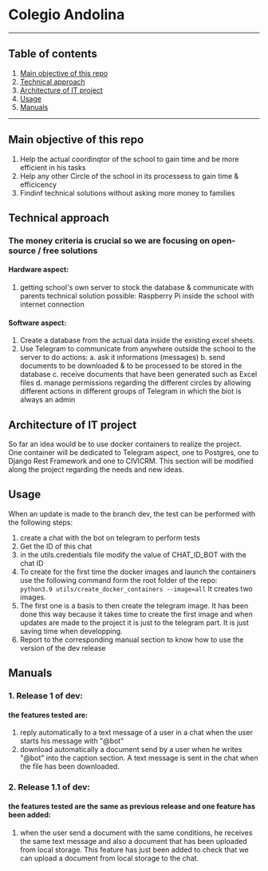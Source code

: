 # Colegio Andolina
***
## Table of contents
1. [Main objective of this repo](#main-objective-of-this-repo)
2. [Technical approach](#technical-approach)
3. [Architecture of IT project](#architecture-of-it-project)
4. [Usage](#usage)
5. [Manuals](#manuals)
***

<a name="main-objective-of-this-repo"></a>
## Main objective of this repo  

1. Help the actual coordinqtor of the school to gain time and be more efficient in his tasks
2. Help any other Circle of the school in its processess to gain time & efficicency
3. Findinf technical solutions without asking more money to families

<a name="technical-approach"></a>
## Technical approach

### The money criteria is crucial so we are focusing on open-source / free solutions

#### Hardware aspect:
1. getting school's own server to stock the database & communicate with parents
    technical solution possible: Raspberry Pi inside the school with internet connection

#### Software aspect:
1. Create a database from the actual data inside the existing excel sheets. 
2. Use Telegram to communicate from anywhere outside the school to the server to do actions:
    a. ask it informations (messages)
    b. send documents to be downloaded & to be processed to be stored in the database
    c. receive documents that have been generated such as Excel files
    d. manage permissions regarding the different circles by allowing different actions in different groups of 
    Telegram in which the biot is always an admin

<a name="architecture-of-it-project"></a>
## Architecture of IT project 
 So far an idea would be to use docker containers to realize the project.  
One container will be dedicated to Telegram aspect, one to Postgres, one to Django Rest Framework and one to CIVICRM.
This section will be modified along the project regarding the needs and new ideas.


<a name="usage"></a>
## Usage  
When an update is made to the branch dev, the test can be performed with the following steps:
1. create a chat with the bot on telegram to perform tests
2. Get the ID of this chat
3. in the utils.credentials file modify the value of CHAT_ID_BOT with the chat ID
4. To create for the first time the docker images and launch the containers use the following command form the root folder of the repo:  
`python3.9 utils/create_docker_containers --image=all`   It creates two images.  
5. The first one is a basis to then create the telegram image. It has been done this way because it takes time to create the first image and when updates are made to the project it is just to the telegram part. It is just saving time when developping.
6. Report to the corresponding manual section to know how to use the version of the dev release

<a name="manuals"></a>
## Manuals
### 1. Release 1 of dev:
   #### the features tested are:
   1. reply automatically to a text message of a user in a chat when the user starts his message with "@bot"
   2. download automatically a document send by a user when he writes "@bot" into the caption section. A text message is sent in the chat when the file has been downloaded.

### 2. Release 1.1 of dev:
   #### the features tested are the same as previous release and one feature has been added: 
   1. when the user send a document with the same conditions, he receives the same text message and also a document that has been uploaded from local storage.
   This feature has just been added to check that we can upload a document from local storage to the chat.
    
